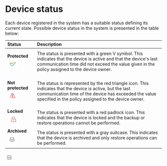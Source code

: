 # Device status

Each device registered in the system has a suitable status defining its current state. Possible device status in the system is presented in the table below:

<table>
  <thead>
    <tr>
      <th style="text-align:left">Status</th>
      <th style="text-align:left">Description</th>
    </tr>
  </thead>
  <tbody>
    <tr>
      <td style="text-align:left">
        <p></p>
        <p><b>Protected</b> 
          <img src="../../../.gitbook/assets/protected.png" alt/>
        </p>
      </td>
      <td style="text-align:left">The status is presented with a green V symbol. This indicates that the
        device is active and that the device&apos;s last communication time did
        not exceed the value given in the policy assigned to the device owner.</td>
    </tr>
    <tr>
      <td style="text-align:left">
        <p></p>
        <p><b>Not protected</b> 
          <img src="../../../.gitbook/assets/unprotected.png"
          alt/>
        </p>
      </td>
      <td style="text-align:left">The status is represented by the red triangle icon. This indicates that
        the device is active, but the last communication time of the device has
        exceeded the value specified in the policy assigned to the device owner.</td>
    </tr>
    <tr>
      <td style="text-align:left"><b>Locked</b> 
        <img src="../../../.gitbook/assets/locked.png" alt/>
      </td>
      <td style="text-align:left">The status is presented with a red padlock icon. This indicates that the
        device is locked and the backup or restore operations cannot be performed.</td>
    </tr>
    <tr>
      <td style="text-align:left"><b>Archived  </b>
        <img src="../../../.gitbook/assets/archive (1).png" alt/>
      </td>
      <td style="text-align:left">The status is presented with a gray suitcase. This indicates that the
        device is archived and only restore operations can be performed.</td>
    </tr>
  </tbody>
</table>

![](../../../.gitbook/assets/image%20%28148%29.png)


